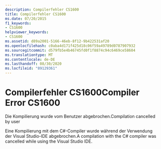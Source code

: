 ```yaml
---
description: Compilerfehler CS1600
title: Compilerfehler CS1600
ms.date: 07/20/2015
f1_keywords:
- CS1600
helpviewer_keywords:
- CS1600
ms.assetid: d89a2001-5166-46eb-8f12-9b422531af20
ms.openlocfilehash: c0aba4d171f425d18c06f59a49789d0787907932
ms.sourcegitcommit: d579fb5e4b46745fd0f1f8874c94c6469ce58604
ms.translationtype: MT
ms.contentlocale: de-DE
ms.lasthandoff: 08/30/2020
ms.locfileid: "89129361"
---
```

# <a name="compiler-error-cs1600"></a><span data-ttu-id="4e355-103">Compilerfehler CS1600</span><span class="sxs-lookup"><span data-stu-id="4e355-103">Compiler Error CS1600</span></span>
<span data-ttu-id="4e355-104">Die Kompilierung wurde vom Benutzer abgebrochen.</span><span class="sxs-lookup"><span data-stu-id="4e355-104">Compilation cancelled by user</span></span>  
  
 <span data-ttu-id="4e355-105">Eine Kompilierung mit dem C#-Compiler wurde während der Verwendung der Visual Studio-IDE abgebrochen.</span><span class="sxs-lookup"><span data-stu-id="4e355-105">A compilation with the C# compiler was cancelled while using the Visual Studio IDE.</span></span>
